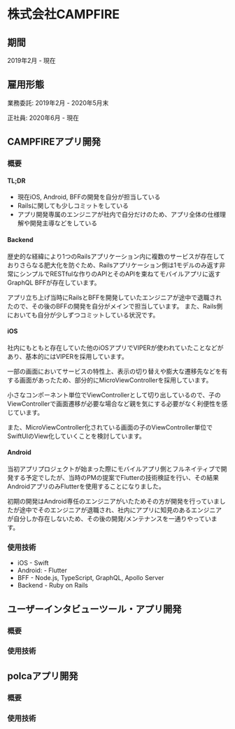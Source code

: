 # 株式会社CAMPFIRE

## 期間

2019年2月 - 現在

## 雇用形態

業務委託: 2019年2月 - 2020年5月末

正社員: 2020年6月 - 現在

## CAMPFIREアプリ開発

### 概要

#### TL;DR
- 現在iOS, Android, BFFの開発を自分が担当している
- Railsに関しても少しコミットをしている
- アプリ開発専属のエンジニアが社内で自分だけのため、アプリ全体の仕様理解や開発主導などをしている

#### Backend

歴史的な経緯により1つのRailsアプリケーション内に複数のサービスが存在しておりさらなる肥大化を防ぐため、Railsアプリケーション側は1モデルのみ返す非常にシンプルでRESTfulな作りのAPIとそのAPIを束ねてモバイルアプリに返すGraphQL BFFが存在しています。

アプリ立ち上げ当時にRailsとBFFを開発していたエンジニアが途中で退職されたので、その後のBFFの開発を自分がメインで担当しています。
また、Rails側においても自分が少しずつコミットしている状況です。

#### iOS

社内にもともと存在していた他のiOSアプリでVIPERが使われていたことなどがあり、基本的にはVIPERを採用しています。

一部の画面においてサービスの特性上、表示の切り替えや膨大な遷移先などを有する画面があったため、部分的にMicroViewControllerを採用しています。

小さなコンポーネント単位でViewControllerとして切り出しているので、子のViewControllerで画面遷移が必要な場合など親を気にする必要がなく利便性を感じています。

また、MicroViewController化されている画面の子のViewController単位でSwiftUIのView化していくことを検討しています。

#### Android

当初アプリプロジェクトが始まった際にモバイルアプリ側とフルネイティブで開発する予定でしたが、当時のPMの提案でFlutterの技術検証を行い、その結果AndroidアプリのみFlutterを使用することになりました。

初期の開発はAndroid専任のエンジニアがいたためその方が開発を行っていましたが途中でそのエンジニアが退職され、社内にアプリに知見のあるエンジニアが自分しか存在しないため、その後の開発/メンテナンスを一通りやっています。

### 使用技術

- iOS - Swift
- Android: - Flutter
- BFF - Node.js, TypeScript, GraphQL, Apollo Server
- Backend - Ruby on Rails

## ユーザーインタビューツール・アプリ開発

### 概要

### 使用技術

## polcaアプリ開発

### 概要

### 使用技術


